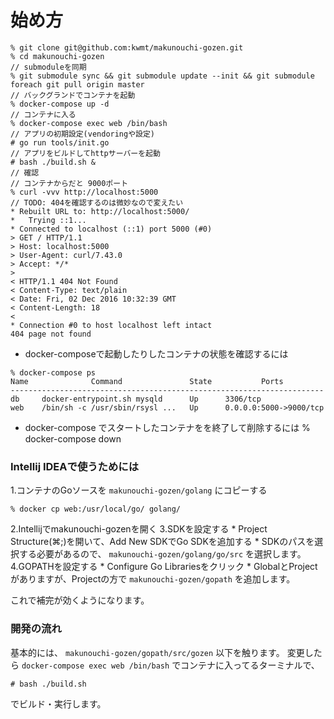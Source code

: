 # 始め方

```
% git clone git@github.com:kwmt/makunouchi-gozen.git
% cd makunouchi-gozen
// submoduleを同期
% git submodule sync && git submodule update --init && git submodule foreach git pull origin master
// バックグランドでコンテナを起動
% docker-compose up -d
// コンテナに入る
% docker-compose exec web /bin/bash
// アプリの初期設定(vendoringや設定)
# go run tools/init.go 
// アプリをビルドしてhttpサーバーを起動
# bash ./build.sh &
// 確認
// コンテナからだと 9000ポート
% curl -vvv http://localhost:5000
// TODO: 404を確認するのは微妙なので変えたい
* Rebuilt URL to: http://localhost:5000/
*   Trying ::1...
* Connected to localhost (::1) port 5000 (#0)
> GET / HTTP/1.1
> Host: localhost:5000
> User-Agent: curl/7.43.0
> Accept: */*
> 
< HTTP/1.1 404 Not Found
< Content-Type: text/plain
< Date: Fri, 02 Dec 2016 10:32:39 GMT
< Content-Length: 18
< 
* Connection #0 to host localhost left intact
404 page not found
```




* docker-composeで起動したりしたコンテナの状態を確認するには
```
% docker-compose ps
Name              Command               State           Ports         
----------------------------------------------------------------------
db     docker-entrypoint.sh mysqld      Up      3306/tcp              
web    /bin/sh -c /usr/sbin/rsysl ...   Up      0.0.0.0:5000->9000/tcp
```

* docker-compose でスタートしたコンテナをを終了して削除するには
% docker-compose down

### Intellij IDEAで使うためには

1.コンテナのGoソースを `makunouchi-gozen/golang` にコピーする

```
% docker cp web:/usr/local/go/ golang/
```

2.Intellijでmakunouchi-gozenを開く
3.SDKを設定する
	* Project Structure(⌘;)を開いて、Add New SDKでGo SDKを追加する
	* SDKのパスを選択する必要があるので、 `makunouchi-gozen/golang/go/src` を選択します。
4.GOPATHを設定する
	* Configure Go Librariesをクリック
	* GlobalとProjectがありますが、Projectの方で `makunouchi-gozen/gopath` を追加します。

これで補完が効くようになります。


### 開発の流れ

基本的には、  `makunouchi-gozen/gopath/src/gozen` 以下を触ります。
変更したら `docker-compose exec web /bin/bash` でコンテナに入ってるターミナルで、

```
# bash ./build.sh
```

でビルド・実行します。


